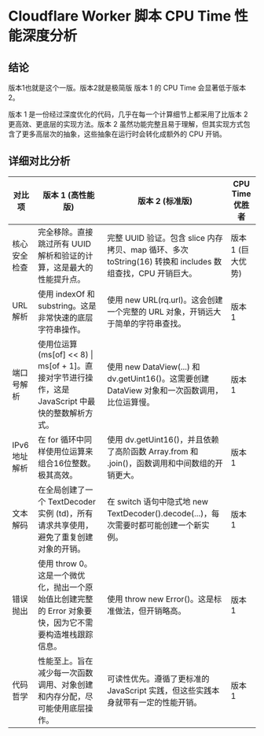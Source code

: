 # Cloudflare Worker 脚本 CPU Time 性能深度分析

## 结论
版本1也就是这个一版。版本2就是极简版
版本 1 的 CPU Time 会显著低于版本 2。

版本 1 是一份经过深度优化的代码，几乎在每一个计算细节上都采用了比版本 2 更高效、更底层的实现方法。版本 2 虽然功能完整且易于理解，但其实现方式包含了更多高层次的抽象，这些抽象在运行时会转化成额外的 CPU 开销。

## 详细对比分析

| 对比项             | 版本 1 (高性能版)                                               | 版本 2 (标准版)                                                     | CPU Time 优胜者    |
| ------------------ | ---------------------------------------------------------------- | -------------------------------------------------------------------- | ------------------ |
| 核心安全检查       | 完全移除。直接跳过所有 UUID 解析和验证的计算，这是最大的性能提升点。 | 完整 UUID 验证。包含 slice 内存拷贝、map 循环、多次 toString(16) 转换和 includes 数组查找，CPU 开销巨大。 | 版本 1 (巨大优势) |
| URL 解析           | 使用 indexOf 和 substring。这是非常快速的底层字符串操作。        | 使用 new URL(rq.url)。这会创建一个完整的 URL 对象，开销远大于简单的字符串查找。 | 版本 1             |
| 端口号解析         | 使用位运算 (ms[of] << 8) \| ms[of + 1]。直接对字节进行操作，这是 JavaScript 中最快的整数解析方式。 | 使用 new DataView(...) 和 dv.getUint16()。这需要创建 DataView 对象和一次函数调用，比位运算慢。 | 版本 1             |
| IPv6 地址解析      | 在 for 循环中同样使用位运算来组合16位整数。极其高效。            | 使用 dv.getUint16()，并且依赖了高阶函数 Array.from 和 .join()，函数调用和中间数组的开销更大。 | 版本 1             |
| 文本解码           | 在全局创建了一个 TextDecoder 实例 (td)，所有请求共享使用，避免了重复创建对象的开销。 | 在 switch 语句中隐式地 new TextDecoder().decode(...)，每次需要时都可能创建一个新实例。 | 版本 1             |
| 错误抛出           | 使用 throw 0。这是一个微优化，抛出一个原始值比创建完整的 Error 对象要快，因为它不需要构造堆栈跟踪信息。 | 使用 throw new Error()。这是标准做法，但开销略高。                       | 版本 1             |
| 代码哲学           | 性能至上。旨在减少每一次函数调用、对象创建和内存分配，尽可能使用底层操作。 | 可读性优先。遵循了更标准的 JavaScript 实践，但这些实践本身就带有一定的性能开销。 | 版本 1             |
